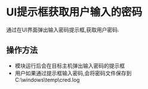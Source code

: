 # UI提示框获取用户输入的密码

通过在UI界面弹出输入密码提示框,获取用户密码.

## 操作方法

- 模块运行后会在目标主机弹出输入密码的提示框
- 用户如果通过提示框输入密码,会将密码文件保存到C:\\windows\temp\cred.log






